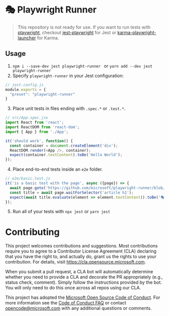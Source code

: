 # 🎭 Playwright Runner
> This repository is not ready for use. If you want to run tests with [playwright](https://github.com/Microsoft/playwright), checkout [jest-playwright](https://github.com/mmarkelov/jest-playwright) for Jest or [karma-playwright-launcher](https://github.com/JoelEinbinder/karma-playwright-launcher) for Karma.

## Usage

1. `npm i --save-dev jest playwright-runner ` or `yarn add --dev jest playwright-runner`
2. Specify `playwright-runner` in your Jest configuration:
```js
// jest.config.js
module.exports = {
  "preset": "playwright-runner"
}
```
3. Place unit tests in files ending with `.spec.*` or `.test.*`.
```js
// src/App.spec.jsx
import React from 'react';
import ReactDOM from 'react-dom';
import { App } from './App';

it('should work', function() {
  const container = document.createElement('div');
  ReactDOM.render(<App />, container);
  expect(container.textContent).toBe('Hello World');
});
```
4. Place end-to-end tests inside an `e2e` folder.
```js
// e2e/basic.test.js
it('is a basic test with the page', async ({page}) => {
  await page.goto('https://github.com/microsoft/playwright-runner/blob/master/README.md');
  const title = await page.waitForSelector('article h1');
  expect(await title.evaluate(element => element.textContent)).toBe('🎭 Playwright Runner');
});
```
5. Run all of your tests with `npx jest` or `yarn jest`

# Contributing

This project welcomes contributions and suggestions.  Most contributions require you to agree to a
Contributor License Agreement (CLA) declaring that you have the right to, and actually do, grant us
the rights to use your contribution. For details, visit https://cla.opensource.microsoft.com.

When you submit a pull request, a CLA bot will automatically determine whether you need to provide
a CLA and decorate the PR appropriately (e.g., status check, comment). Simply follow the instructions
provided by the bot. You will only need to do this once across all repos using our CLA.

This project has adopted the [Microsoft Open Source Code of Conduct](https://opensource.microsoft.com/codeofconduct/).
For more information see the [Code of Conduct FAQ](https://opensource.microsoft.com/codeofconduct/faq/) or
contact [opencode@microsoft.com](mailto:opencode@microsoft.com) with any additional questions or comments.

